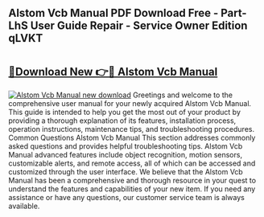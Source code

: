 ## Alstom Vcb Manual PDF Download Free - Part-LhS User Guide Repair - Service Owner Edition qLVKT

# <h2><a href="http://bc8346.oget.top/?id=Alstom+Vcb+Manual">🔗Download New 👉🔴 Alstom Vcb Manual</a></h2>

[![Alstom Vcb Manual new download](https://i.imgur.com/5g1atiW.png)](http://bc8346.oget.top/?id=Alstom+Vcb+Manual)
Greetings and welcome to the comprehensive user manual for your newly acquired Alstom Vcb Manual. This guide is intended to help you get the most out of your product by providing a thorough explanation of its features, installation process, operation instructions, maintenance tips, and troubleshooting procedures. Common Questions Alstom Vcb Manual This section addresses commonly asked questions and provides helpful troubleshooting tips. Alstom Vcb Manual advanced features include object recognition, motion sensors, customizable alerts, and remote access, all of which can be accessed and customized through the user interface. We believe that the Alstom Vcb Manual has been a comprehensive and thorough resource in your quest to understand the features and capabilities of your new item. If you need any assistance or have any questions, our customer service team is always available.
